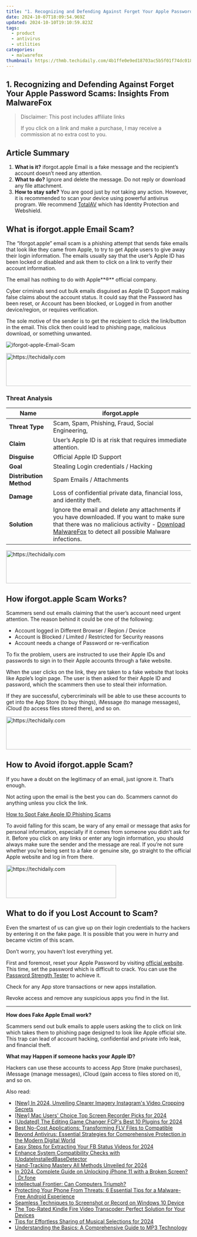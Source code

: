 ```yaml
---
title: "1. Recognizing and Defending Against Forget Your Apple Password Scams: Insights From MalwareFox"
date: 2024-10-07T18:09:54.969Z
updated: 2024-10-10T19:10:59.823Z
tags:
  - product
  - antivirus
  - utilities
categories:
  - malwarefox
thumbnail: https://thmb.techidaily.com/4b1ffe0e9ed18703ac5b5f01f74dc018a2d14974522694c6300224ce7ee050ff.jpg
---
```


## 1. Recognizing and Defending Against Forget Your Apple Password Scams: Insights From MalwareFox

>  Disclaimer: This post includes affiliate links
>
>  If you click on a link and make a purchase, I may receive a commission at no extra cost to you.
>

## Article Summary

1. **What is it?** iforgot.apple Email is a fake message and the recipient’s account doesn’t need any attention.
2. **What to do?** Ignore and delete the message. Do not reply or download any file attachment.
3. **How to stay safe?** You are good just by not taking any action. However, it is recommended to scan your device using powerful antivirus program. We recommend [TotalAV](https://tools.techidaily.com/malwarefox/products/) which has Identity Protection and Webshield.

## What is iforgot.apple Email Scam?

The “iforgot.apple” email scam is a phishing attempt that sends fake emails that look like they came from Apple, to try to get Apple users to give away their login information. The emails usually say that the user’s Apple ID has been locked or disabled and ask them to click on a link to verify their account information.

The email has nothing to do with Apple**®** official company.

Cyber criminals send out bulk emails disguised as Apple ID Support making false claims about the account status. It could say that the Password has been reset, or Account has been blocked, or Logged in from another device/region, or requires verification.

The sole motive of the sender is to get the recipient to click the link/button in the email. This click then could lead to phishing page, malicious download, or something unwanted.

![](https://www.malwarefox.com/wp-content/uploads/2023/03/iforgot-apple-Email-Scam.webp "iforgot-apple-Email-Scam")

<!-- affiliate ads begin -->
<a href="https://appsumo.8odi.net/c/5597632/2087389/7443" target="_top" id="2087389">
  <img src="//a.impactradius-go.com/display-ad/7443-2087389" border="0" alt="https://techidaily.com" width="728" height="90"/>
</a>
<img height="0" width="0" src="https://appsumo.8odi.net/i/5597632/2087389/7443" style="position:absolute;visibility:hidden;" border="0" />
<!-- affiliate ads end -->

### Threat Analysis

| **Name**                | iforgot.apple                                                                                                                                                                                                                                   |
| ----------------------- | ----------------------------------------------------------------------------------------------------------------------------------------------------------------------------------------------------------------------------------------------- |
| **Threat Type**         | Scam, Spam, Phishing, Fraud, Social Engineering,                                                                                                                                                                                                |
| **Claim**               | User’s Apple ID is at risk that requires immediate attention.                                                                                                                                                                                   |
| **Disguise**            | Official Apple ID Support                                                                                                                                                                                                                       |
| **Goal**                | Stealing Login credentials / Hacking                                                                                                                                                                                                            |
| **Distribution Method** | Spam Emails / Attachments                                                                                                                                                                                                                       |
| **Damage**              | Loss of confidential private data, financial loss, and identity theft.                                                                                                                                                                          |
| **Solution**            | Ignore the email and delete any attachments if you have downloaded. If you want to make sure that there was no malicious activity - [Download MalwareFox](https://tools.techidaily.com/malwarefox/products/) to detect all possible Malware infections. |

<!-- affiliate ads begin -->
<a href="https://aligracehair.sjv.io/c/5597632/1915870/19272" target="_top" id="1915870">
  <img src="//a.impactradius-go.com/display-ad/19272-1915870" border="0" alt="https://techidaily.com" width="728" height="90"/>
</a>
<img height="0" width="0" src="https://aligracehair.sjv.io/i/5597632/1915870/19272" style="position:absolute;visibility:hidden;" border="0" />
<!-- affiliate ads end -->

## How iforgot.apple Scam Works?

Scammers send out emails claiming that the user’s account need urgent attention. The reason behind it could be one of the following:

* Account logged in Different Browser / Region / Device
* Account is Blocked / Limited / Restricted for Security reasons
* Account needs a change of Password or re-verification

To fix the problem, users are instructed to use their Apple IDs and passwords to sign in to their Apple accounts through a fake website.

When the user clicks on the link, they are taken to a fake website that looks like Apple’s login page. The user is then asked for their Apple ID and password, which the scammers then use to steal their information. 

If they are successful, cybercriminals will be able to use these accounts to get into the App Store (to buy things), iMessage (to manage messages), iCloud (to access files stored there), and so on.

<!-- affiliate ads begin -->
<a href="https://appsumo.8odi.net/c/5597632/2105877/7443" target="_top" id="2105877">
  <img src="//a.impactradius-go.com/display-ad/7443-2105877" border="0" alt="https://techidaily.com" width="728" height="90"/>
</a>
<img height="0" width="0" src="https://appsumo.8odi.net/i/5597632/2105877/7443" style="position:absolute;visibility:hidden;" border="0" />
<!-- affiliate ads end -->

## How to Avoid iforgot.apple Scam?

If you have a doubt on the legitimacy of an email, just ignore it. That’s enough.

Not acting upon the email is the best you can do. Scammers cannot do anything unless you click the link. 

[How to Spot Fake Apple ID Phishing Scams](https://tools.techidaily.com/malwarefox/products/)

To avoid falling for this scam, be wary of any email or message that asks for personal information, especially if it comes from someone you didn’t ask for it. Before you click on any links or enter any login information, you should always make sure the sender and the message are real. If you’re not sure whether you’re being sent to a fake or genuine site, go straight to the official Apple website and log in from there.

<!-- affiliate ads begin -->
<a href="https://aligracehair.sjv.io/c/5597632/2087234/19272" target="_top" id="2087234">
  <img src="//a.impactradius-go.com/display-ad/19272-2087234" border="0" alt="https://techidaily.com" width="300" height="90"/>
</a>
<img height="0" width="0" src="https://aligracehair.sjv.io/i/5597632/2087234/19272" style="position:absolute;visibility:hidden;" border="0" />
<!-- affiliate ads end -->

## What to do if you Lost Account to Scam?

Even the smartest of us can give up on their login credentials to the hackers by entering it on the fake page. It is possible that you were in hurry and became victim of this scam.

Don’t worry, you haven’t lost everything yet. 

First and foremost, reset your Apple Password by visiting [official website](https://appleid.apple.com/sign-in). This time, set the password which is difficult to crack. You can use the [Password Strength Tester](https://tools.techidaily.com/malwarefox/products/) to achieve it.

Check for any App store transactions or new apps installation.

Revoke access and remove any suspicious apps you find in the list.

---

**How does Fake Apple Email work?** 

Scammers send out bulk emails to apple users asking the to click on link which takes them to phishing page designed to look like Apple official site. This trap can lead of account hacking, confidential and private info leak, and financial theft. 

**What may Happen if someone hacks your Apple ID?** 

Hackers can use these accounts to access App Store (make purchases), iMessage (manage messages), iCloud (gain access to files stored on it), and so on.

<ins class="adsbygoogle"
     style="display:block"
     data-ad-format="autorelaxed"
     data-ad-client="ca-pub-7571918770474297"
     data-ad-slot="1223367746"></ins>

<ins class="adsbygoogle"
     style="display:block"
     data-ad-client="ca-pub-7571918770474297"
     data-ad-slot="8358498916"
     data-ad-format="auto"
     data-full-width-responsive="true"></ins>

<span class="atpl-alsoreadstyle">Also read:</span>
<div><ul>
<li><a href="https://instagram-video-files.techidaily.com/new-in-2024-unveiling-clearer-imagery-instagrams-video-cropping-secrets/"><u>[New] In 2024, Unveiling Clearer Imagery Instagram's Video Cropping Secrets</u></a></li>
<li><a href="https://visual-screen-recording.techidaily.com/new-mac-users-choice-top-screen-recorder-picks-for-2024/"><u>[New] Mac Users' Choice Top Screen Recorder Picks for 2024</u></a></li>
<li><a href="https://fox-info.techidaily.com/updated-the-editing-game-changer-fcps-best-10-plugins-for-2024/"><u>[Updated] The Editing Game Changer FCP's Best 10 Plugins for 2024</u></a></li>
<li><a href="https://fox-ssl.techidaily.com/best-no-cost-applications-transforming-flv-files-to-compatible/"><u>Best No-Cost Applications: Transforming FLV Files to Compatible</u></a></li>
<li><a href="https://fox-ssl.techidaily.com/beyond-antivirus-essential-strategies-for-comprehensive-protection-in-the-modern-digital-world/"><u>Beyond Antivirus: Essential Strategies for Comprehensive Protection in the Modern Digital World</u></a></li>
<li><a href="https://facebook-video-recording.techidaily.com/easy-steps-for-extracting-your-fb-status-videos-for-2024/"><u>Easy Steps for Extracting Your FB Status Videos for 2024</u></a></li>
<li><a href="https://fox-ssl.techidaily.com/enhance-system-compatibility-checks-with-iupdateinstalledbasedetector/"><u>Enhance System Compatibility Checks with IUpdateInstalledBaseDetector</u></a></li>
<li><a href="https://article-knowledge.techidaily.com/hand-tracking-mastery-all-methods-unveiled-for-2024/"><u>Hand-Tracking Mastery All Methods Unveiled for 2024</u></a></li>
<li><a href="https://iphone-unlock.techidaily.com/in-2024-complete-guide-on-unlocking-iphone-11-with-a-broken-screen-drfone-by-drfone-ios/"><u>In 2024, Complete Guide on Unlocking iPhone 11 with a Broken Screen? | Dr.fone</u></a></li>
<li><a href="https://tech-revival.techidaily.com/intellectual-frontier-can-computers-triumph/"><u>Intellectual Frontier: Can Computers Triumph?</u></a></li>
<li><a href="https://fox-ssl.techidaily.com/protecting-your-phone-from-threats-6-essential-tips-for-a-malware-free-android-experience/"><u>Protecting Your Phone From Threats: 6 Essential Tips for a Malware-Free Android Experience</u></a></li>
<li><a href="https://fox-ssl.techidaily.com/seamless-techniques-to-screenshot-or-record-on-windows-10-device/"><u>Seamless Techniques to Screenshot or Record on Windows 10 Device</u></a></li>
<li><a href="https://fox-ssl.techidaily.com/the-top-rated-kindle-fire-video-transcoder-perfect-solution-for-your-devices/"><u>The Top-Rated Kindle Fire Video Transcoder: Perfect Solution for Your Devices</u></a></li>
<li><a href="https://facebook-video-share.techidaily.com/tips-for-effortless-sharing-of-musical-selections-for-2024/"><u>Tips for Effortless Sharing of Musical Selections for 2024</u></a></li>
<li><a href="https://fox-ssl.techidaily.com/understanding-the-basics-a-comprehensive-guide-to-mp3-technology/"><u>Understanding the Basics: A Comprehensive Guide to MP3 Technology</u></a></li>
</ul></div>

